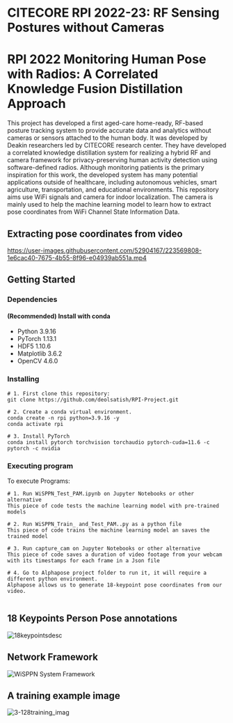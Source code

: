 # CITECORE RPI 2022-23: RF Sensing Postures without Cameras

# RPI 2022 Monitoring Human Pose with Radios: A Correlated Knowledge Fusion Distillation Approach 
This project has developed a first aged-care home-ready, RF-based posture tracking system to provide accurate data and analytics without cameras or sensors attached to the human body. It was developed by Deakin researchers led by CITECORE research center.  They have developed a correlated knowledge distillation system for realizing a hybrid RF and camera framework for privacy-preserving human activity detection using software-defined radios. Although monitoring patients is the primary inspiration for this work, the developed system has many potential applications outside of healthcare, including autonomous vehicles, smart agriculture, transportation, and educational environments. This repository aims use WiFi signals and camera for indoor localization. The camera is mainly used to help the machine learning model to learn how to extract pose coordinates from WiFi Channel State Information Data.

## Extracting pose coordinates from video



https://user-images.githubusercontent.com/52904167/223569808-1e6cac40-7675-4b55-8f96-e04939ab551a.mp4


## Getting Started



### Dependencies

#### (Recommended) Install with conda
* Python 3.9.16
* PyTorch 1.13.1
* HDF5 1.10.6
* Matplotlib 3.6.2
* OpenCV 4.6.0

### Installing
```
# 1. First clone this repository: 
git clone https://github.com/deolsatish/RPI-Project.git

# 2. Create a conda virtual environment.
conda create -n rpi python=3.9.16 -y
conda activate rpi

# 3. Install PyTorch
conda install pytorch torchvision torchaudio pytorch-cuda=11.6 -c pytorch -c nvidia

```

### Executing program

To execute Programs:

```
# 1. Run WiSPPN_Test_PAM.ipynb on Jupyter Notebooks or other alternative
This piece of code tests the machine learning model with pre-trained models

# 2. Run WiSPPN_Train_ and_Test_PAM..py as a python file
This piece of code trains the machine learning model an saves the trained model

# 3. Run capture_cam on Jupyter Notebooks or other alternative
This piece of code saves a duration of video footage from your webcam with its timestamps for each frame in a Json file

# 4. Go to Alphapose project folder to run it, it will require a different python environment. 
Alphapose allows us to generate 18-keypoint pose coordinates from our video.


```







## 18 Keypoints Person Pose annotations
![18keypointsdesc](https://user-images.githubusercontent.com/52904167/220470742-9ae63a54-8ab5-4e0d-8964-31bfa0b37503.png)


## Network Framework

![WiSPPN System Framework](https://user-images.githubusercontent.com/52904167/220470773-c100fe34-4fcf-4646-b695-413883ab043b.jpeg)

## A training example image
![3-128training_imag](https://user-images.githubusercontent.com/52904167/223571939-424c626c-e975-46f6-96c8-b85bde991c21.jpg)









